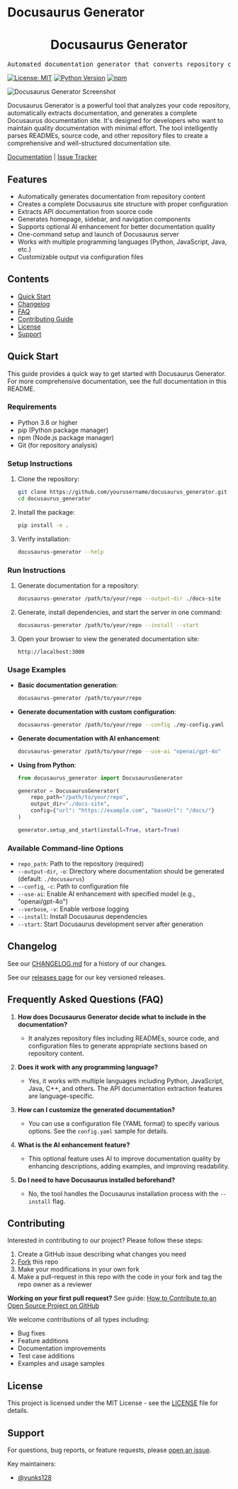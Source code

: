 # Docusaurus Generator

<div align="center">
<h1 align="center">Docusaurus Generator</h1>
</div>

<pre align="center">Automated documentation generator that converts repository content into a complete Docusaurus site</pre>

[![License: MIT](https://img.shields.io/badge/License-MIT-yellow.svg)](https://opensource.org/licenses/MIT)
[![Python Version](https://img.shields.io/badge/python-3.6%2B-blue)](https://www.python.org/downloads/)
[![npm](https://img.shields.io/badge/npm-required-red)](https://www.npmjs.com/)

![Docusaurus Generator Screenshot](https://via.placeholder.com/800x400?text=Docusaurus+Generator+Screenshot)

Docusaurus Generator is a powerful tool that analyzes your code repository, automatically extracts documentation, and generates a complete Docusaurus documentation site. It's designed for developers who want to maintain quality documentation with minimal effort. The tool intelligently parses READMEs, source code, and other repository files to create a comprehensive and well-structured documentation site.

[Documentation](https://github.com/yourusername/docusaurus_generator#readme) | [Issue Tracker](https://github.com/yourusername/docusaurus_generator/issues)

## Features

* Automatically generates documentation from repository content
* Creates a complete Docusaurus site structure with proper configuration
* Extracts API documentation from source code
* Generates homepage, sidebar, and navigation components
* Supports optional AI enhancement for better documentation quality
* One-command setup and launch of Docusaurus server
* Works with multiple programming languages (Python, JavaScript, Java, etc.)
* Customizable output via configuration files

## Contents

* [Quick Start](#quick-start)
* [Changelog](#changelog)
* [FAQ](#frequently-asked-questions-faq)
* [Contributing Guide](#contributing)
* [License](#license)
* [Support](#support)

## Quick Start

This guide provides a quick way to get started with Docusaurus Generator. For more comprehensive documentation, see the full documentation in this README.

### Requirements

* Python 3.6 or higher
* pip (Python package manager)
* npm (Node.js package manager)
* Git (for repository analysis)

### Setup Instructions

1. Clone the repository:
   ```bash
   git clone https://github.com/yourusername/docusaurus_generator.git
   cd docusaurus_generator
   ```

2. Install the package:
   ```bash
   pip install -e .
   ```

3. Verify installation:
   ```bash
   docusaurus-generator --help
   ```

### Run Instructions

1. Generate documentation for a repository:
   ```bash
   docusaurus-generator /path/to/your/repo --output-dir ./docs-site
   ```

2. Generate, install dependencies, and start the server in one command:
   ```bash
   docusaurus-generator /path/to/your/repo --install --start
   ```

3. Open your browser to view the generated documentation site:
   ```
   http://localhost:3000
   ```

### Usage Examples

* **Basic documentation generation**:
  ```bash
  docusaurus-generator /path/to/your/repo
  ```

* **Generate documentation with custom configuration**:
  ```bash
  docusaurus-generator /path/to/your/repo --config ./my-config.yaml
  ```

* **Generate documentation with AI enhancement**:
  ```bash
  docusaurus-generator /path/to/your/repo --use-ai "openai/gpt-4o"
  ```

* **Using from Python**:
  ```python
  from docusaurus_generator import DocusaurusGenerator
  
  generator = DocusaurusGenerator(
      repo_path="/path/to/your/repo",
      output_dir="./docs-site",
      config={"url": "https://example.com", "baseUrl": "/docs/"}
  )
  
  generator.setup_and_start(install=True, start=True)
  ```

### Available Command-line Options

- `repo_path`: Path to the repository (required)
- `--output-dir`, `-o`: Directory where documentation should be generated (default: `./docusaurus`)
- `--config`, `-c`: Path to configuration file
- `--use-ai`: Enable AI enhancement with specified model (e.g., "openai/gpt-4o")
- `--verbose`, `-v`: Enable verbose logging
- `--install`: Install Docusaurus dependencies
- `--start`: Start Docusaurus development server after generation

## Changelog

See our [CHANGELOG.md](CHANGELOG.md) for a history of our changes.

See our [releases page](https://github.com/yourusername/docusaurus_generator/releases) for our key versioned releases.

## Frequently Asked Questions (FAQ)

1. **How does Docusaurus Generator decide what to include in the documentation?**
   - It analyzes repository files including READMEs, source code, and configuration files to generate appropriate sections based on repository content.

2. **Does it work with any programming language?**
   - Yes, it works with multiple languages including Python, JavaScript, Java, C++, and others. The API documentation extraction features are language-specific.

3. **How can I customize the generated documentation?**
   - You can use a configuration file (YAML format) to specify various options. See the `config.yaml` sample for details.

4. **What is the AI enhancement feature?**
   - This optional feature uses AI to improve documentation quality by enhancing descriptions, adding examples, and improving readability.

5. **Do I need to have Docusaurus installed beforehand?**
   - No, the tool handles the Docusaurus installation process with the `--install` flag.

## Contributing

Interested in contributing to our project? Please follow these steps:

1. Create a GitHub issue describing what changes you need
2. [Fork](https://github.com/yourusername/docusaurus_generator/fork) this repo
3. Make your modifications in your own fork
4. Make a pull-request in this repo with the code in your fork and tag the repo owner as a reviewer

**Working on your first pull request?** See guide: [How to Contribute to an Open Source Project on GitHub](https://kcd.im/pull-request)

We welcome contributions of all types including:
- Bug fixes
- Feature additions
- Documentation improvements
- Test case additions
- Examples and usage samples

## License

This project is licensed under the MIT License - see the [LICENSE](LICENSE) file for details.

## Support

For questions, bug reports, or feature requests, please [open an issue](https://github.com/yourusername/docusaurus_generator/issues).

Key maintainers:
- [@yunks128](https://github.com/yunks128)
